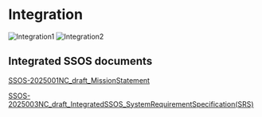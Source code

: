 <!--
layout: default
title: Integration
nav_order: 2
-->

# Integration


![Integration1](https://github.com/user-attachments/assets/b8ecbf81-75aa-49a7-b060-a8cbff0652f1)
![Integration2](https://github.com/user-attachments/assets/ef65fd38-502e-4bf5-95c7-297b97aee352)

## Integrated SSOS documents
[SSOS-2025001NC_draft_MissionStatement](https://github.com/user-attachments/files/18455024/SSOS-2025001NC_draft_IntegratedSSOS_MissionStatement.docx)

[SSOS-2025003NC_draft_IntegratedSSOS_SystemRequirementSpecification(SRS)](https://github.com/user-attachments/files/18455026/SSOS-2025003NC_draft_IntegratedSSOS_SystemRequirementSpecification.SRS.docx)
